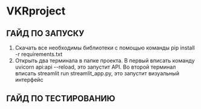 # VKRproject 
## ГАЙД ПО ЗАПУСКУ
1. Скачать все необходимы библиотеки с помощью команды pip install -r requirements.txt
2. Открыть два терминала в папке проекта. В первый вписать команду uvicorn api:api --reload, это запустит API. Во второй терминал вписать streamlit run streamlit_app.py, это запустит визуальный интерфейс
## ГАЙД ПО ТЕСТИРОВАНИЮ
